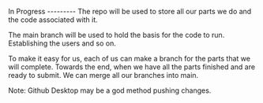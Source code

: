 In Progress ---------
The repo will be used to store all our parts we do and the code associated with it. 

The main branch will be used to hold the basis for the code to run. Establishing the users and so on.

To make it easy for us, each of us can make a branch for the parts that we will complete. Towards the end, when we have all the parts finished and are ready to submit. We can merge all our branches into main. 

Note: Github Desktop may be a god method pushing changes.
